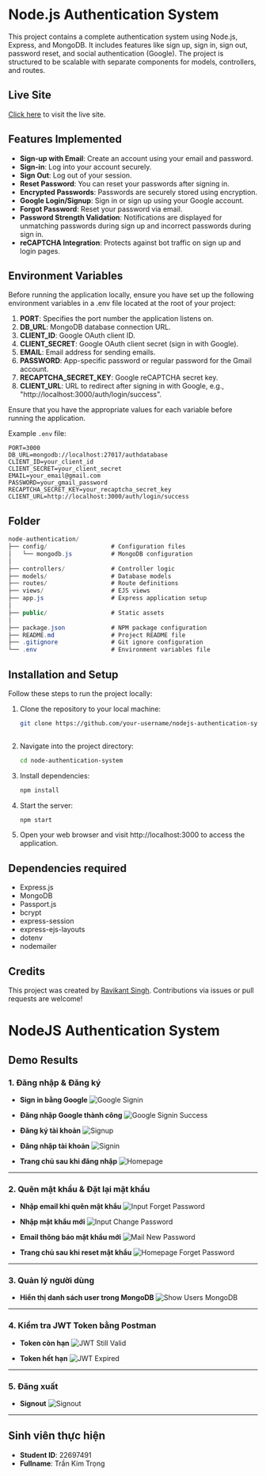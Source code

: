 # Node.js Authentication System

This project contains a complete authentication system using Node.js, Express, and MongoDB. It includes features like sign up, sign in, sign out, password reset, and social authentication (Google). The project is structured to be scalable with separate components for models, controllers, and routes.

## Live Site
[Click here](https://nodejs-authentication-system-l2pu.onrender.com/user/signin) to visit the live site.

## Features Implemented
- **Sign-up with Email**: Create an account using your email and password.
- **Sign-in**: Log into your account securely.
- **Sign Out**: Log out of your session.
- **Reset Password**: You can reset your passwords after signing in.
- **Encrypted Passwords**: Passwords are securely stored using encryption.
- **Google Login/Signup**: Sign in or sign up using your Google account.
- **Forgot Password**: Reset your password via email.
- **Password Strength Validation**: Notifications are displayed for unmatching passwords during sign up and incorrect passwords during sign in.
- **reCAPTCHA Integration**: Protects against bot traffic on sign up and login pages.

## Environment Variables

Before running the application locally, ensure you have set up the following environment variables in a .env file located at the root of your project:

1. **PORT**: Specifies the port number the application listens on.
2. **DB_URL**: MongoDB database connection URL.
3. **CLIENT_ID**: Google OAuth client ID.
4. **CLIENT_SECRET**: Google OAuth client secret (sign in with Google).
5. **EMAIL**: Email address for sending emails.
6. **PASSWORD**: App-specific password or regular password for the Gmail account.
7. **RECAPTCHA_SECRET_KEY**: Google reCAPTCHA secret key.
8. **CLIENT_URL**: URL to redirect after signing in with Google, e.g., "http://localhost:3000/auth/login/success".

Ensure that you have the appropriate values for each variable before running the application.

Example `.env` file:

```plaintext
PORT=3000
DB_URL=mongodb://localhost:27017/authdatabase
CLIENT_ID=your_client_id
CLIENT_SECRET=your_client_secret
EMAIL=your_email@gmail.com
PASSWORD=your_gmail_password
RECAPTCHA_SECRET_KEY=your_recaptcha_secret_key
CLIENT_URL=http://localhost:3000/auth/login/success
```

## Folder
  ```csharp
node-authentication/
├── config/                  # Configuration files
│   └── mongodb.js           # MongoDB configuration
│
├── controllers/             # Controller logic
├── models/                  # Database models
├── routes/                  # Route definitions
├── views/                   # EJS views
├── app.js                   # Express application setup
│
├── public/                  # Static assets
│
├── package.json             # NPM package configuration
├── README.md                # Project README file
├── .gitignore               # Git ignore configuration
└── .env                     # Environment variables file

```

## Installation and Setup

Follow these steps to run the project locally:


1. Clone the repository to your local machine:

   ```bash
   git clone https://github.com/your-username/nodejs-authentication-system.git
  
2. Navigate into the project directory:
   ```bash
   cd node-authentication-system
    ```
3. Install dependencies:
   ```bash
   npm install

4. Start the server:
   ```bash
   npm start
5. Open your web browser and visit http://localhost:3000 to access the application.

## Dependencies required

- Express.js
- MongoDB
- Passport.js
- bcrypt
- express-session
- express-ejs-layouts
- dotenv
- nodemailer

## Credits

This project was created by [Ravikant Singh](https://github.com/ravikantsingh12). Contributions via issues or pull requests are welcome!

# NodeJS Authentication System

## Demo Results

### 1. Đăng nhập & Đăng ký
- **Sign in bằng Google**
  ![Google Signin](public/results/signin_google.png)

- **Đăng nhập Google thành công**
  ![Google Signin Success](public/results/signin_google_success.png)

- **Đăng ký tài khoản**
  ![Signup](public/results/input_signup.png)

- **Đăng nhập tài khoản**
  ![Signin](public/results/input_signin.png)

- **Trang chủ sau khi đăng nhập**
  ![Homepage](public/results/homepage.png)

---

### 2. Quên mật khẩu & Đặt lại mật khẩu
- **Nhập email khi quên mật khẩu**
  ![Input Forget Password](public/results/input_forget_password.png)

- **Nhập mật khẩu mới**
  ![Input Change Password](public/results/input_changePassword.png)

- **Email thông báo mật khẩu mới**
  ![Mail New Password](public/results/mail_new_password.png)

- **Trang chủ sau khi reset mật khẩu**
  ![Homepage Forget Password](public/results/homepage_forget_password.png)

---

### 3. Quản lý người dùng
- **Hiển thị danh sách user trong MongoDB**
  ![Show Users MongoDB](public/results/show_users_mongodb_signup.png)

---

### 4. Kiểm tra JWT Token bằng Postman
- **Token còn hạn**
  ![JWT Still Valid](public/results/test_postman_toke_jwt_stillHaveTime.png)

- **Token hết hạn**
  ![JWT Expired](public/results/test_postman_toke_jwt_timeOut.png)

---

### 5. Đăng xuất
- **Signout**
  ![Signout](public/results/signout.png)

---

## Sinh viên thực hiện
- **Student ID**: 22697491  
- **Fullname**: Trần Kim Trọng
